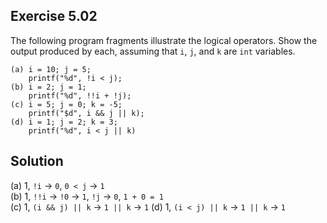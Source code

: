 ## Exercise 5.02

The following program fragments illustrate the logical operators. Show the output produced by each, assuming that `i`, `j`, and `k` are `int` variables.  

```
(a) i = 10; j = 5;
    printf("%d", !i < j);
(b) i = 2; j = 1;
    printf("%d", !!i + !j);
(c) i = 5; j = 0; k = -5;
    printf("$d", i && j || k);
(d) i = 1; j = 2; k = 3;
    printf("%d", i < j || k)
```

## Solution

(a) 1, `!i` -> `0`, `0 < j` -> `1`  
(b) 1, `!!i` -> `!0` -> `1`, `!j` -> `0`, `1 + 0 = 1`  
(c) 1, `(i && j) || k` -> `1 || k` -> `1`
(d) 1, `(i < j) || k` -> `1 || k` -> `1`